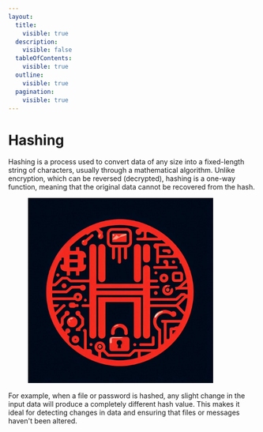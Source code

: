 ```yaml
---
layout:
  title:
    visible: true
  description:
    visible: false
  tableOfContents:
    visible: true
  outline:
    visible: true
  pagination:
    visible: true
---
```


# Hashing

Hashing is a process used to convert data of any size into a fixed-length string of characters, usually through a mathematical algorithm. Unlike encryption, which can be reversed (decrypted), hashing is a one-way function, meaning that the original data cannot be recovered from the hash.&#x20;

<figure><img src="../../.gitbook/assets/image (2) (1) (1).png" alt="" width="375"><figcaption></figcaption></figure>

For example, when a file or password is hashed, any slight change in the input data will produce a completely different hash value. This makes it ideal for detecting changes in data and ensuring that files or messages haven't been altered.

